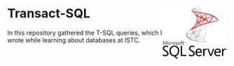 # Transact-SQL <img src="https://github.com/levonaramyan/Transact-SQL/blob/master/sql_Logo.png" align="right" width="150px" height="122px" />
In this repository  gathered the T-SQL queries, which I wrote while learning about databases at ISTC.

